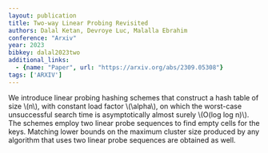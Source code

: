 ```yaml
---
layout: publication
title: Two-way Linear Probing Revisited
authors: Dalal Ketan, Devroye Luc, Malalla Ebrahim
conference: "Arxiv"
year: 2023
bibkey: dalal2023two
additional_links:
  - {name: "Paper", url: "https://arxiv.org/abs/2309.05308"}
tags: ['ARXIV']
---
```

We introduce linear probing hashing schemes that construct a hash table of
size \\(n\\), with constant load factor \\(\alpha\\), on which the worst-case
unsuccessful search time is asymptotically almost surely \\(O(log log n)\\). The
schemes employ two linear probe sequences to find empty cells for the keys.
Matching lower bounds on the maximum cluster size produced by any algorithm
that uses two linear probe sequences are obtained as well.
